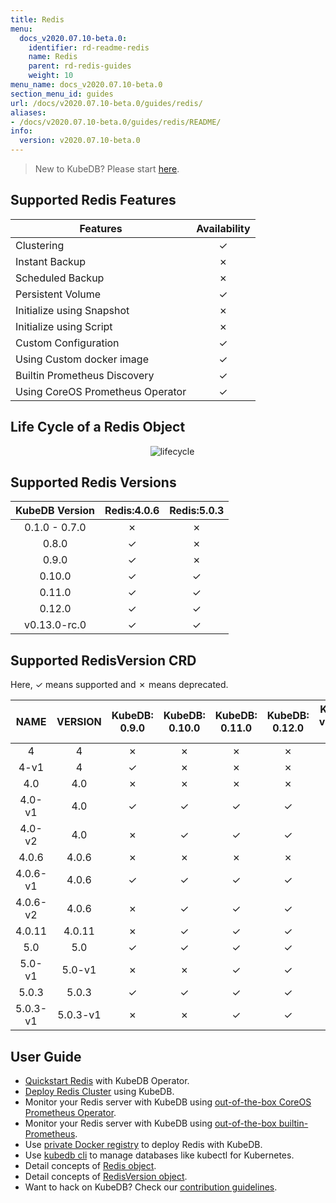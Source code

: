 ```yaml
---
title: Redis
menu:
  docs_v2020.07.10-beta.0:
    identifier: rd-readme-redis
    name: Redis
    parent: rd-redis-guides
    weight: 10
menu_name: docs_v2020.07.10-beta.0
section_menu_id: guides
url: /docs/v2020.07.10-beta.0/guides/redis/
aliases:
- /docs/v2020.07.10-beta.0/guides/redis/README/
info:
  version: v2020.07.10-beta.0
---
```


> New to KubeDB? Please start [here](/docs/v2020.07.10-beta.0/concepts/README).

## Supported Redis Features

| Features                         | Availability |
| -------------------------------- | :----------: |
| Clustering                       |   &#10003;   |
| Instant Backup                   |   &#10007;   |
| Scheduled Backup                 |   &#10007;   |
| Persistent Volume                |   &#10003;   |
| Initialize using Snapshot        |   &#10007;   |
| Initialize using Script          |   &#10007;   |
| Custom Configuration             |   &#10003;   |
| Using Custom docker image        |   &#10003;   |
| Builtin Prometheus Discovery     |   &#10003;   |
| Using CoreOS Prometheus Operator |   &#10003;   |

## Life Cycle of a Redis Object

<p align="center">
  <img alt="lifecycle"  src="/docs/v2020.07.10-beta.0/images/redis/redis-lifecycle.svg">
</p>

## Supported Redis Versions

| KubeDB Version | Redis:4.0.6 | Redis:5.0.3 |
| :------------: | :---------: | :---------: |
| 0.1.0 - 0.7.0  |  &#10007;   |  &#10007;   |
|     0.8.0      |  &#10003;   |  &#10007;   |
|     0.9.0      |  &#10003;   |  &#10007;   |
|     0.10.0     |  &#10003;   |  &#10003;   |
|     0.11.0     |  &#10003;   |  &#10003;   |
|     0.12.0     |  &#10003;   |  &#10003;   |
|  v0.13.0-rc.0  |  &#10003;   |  &#10003;   |

## Supported RedisVersion CRD

Here, &#10003; means supported and &#10007; means deprecated.

|   NAME   | VERSION  | KubeDB: 0.9.0 | KubeDB: 0.10.0 | KubeDB: 0.11.0 | KubeDB: 0.12.0 | KubeDB: v0.13.0-rc.0 |
| :------: | :------: | :-----------: | :------------: | :------------: | :------------: | :------------------: |
|    4     |    4     |   &#10007;    |    &#10007;    |    &#10007;    |    &#10007;    |       &#10007;       |
|   4-v1   |    4     |   &#10003;    |    &#10007;    |    &#10007;    |    &#10007;    |       &#10007;       |
|   4.0    |   4.0    |   &#10007;    |    &#10007;    |    &#10007;    |    &#10007;    |       &#10007;       |
|  4.0-v1  |   4.0    |   &#10003;    |    &#10003;    |    &#10003;    |    &#10003;    |       &#10003;       |
|  4.0-v2  |   4.0    |   &#10007;    |    &#10003;    |    &#10003;    |    &#10003;    |       &#10003;       |
|  4.0.6   |  4.0.6   |   &#10007;    |    &#10007;    |    &#10007;    |    &#10007;    |       &#10007;       |
| 4.0.6-v1 |  4.0.6   |   &#10003;    |    &#10003;    |    &#10003;    |    &#10003;    |       &#10003;       |
| 4.0.6-v2 |  4.0.6   |   &#10007;    |    &#10003;    |    &#10003;    |    &#10003;    |       &#10003;       |
|  4.0.11  |  4.0.11  |   &#10007;    |    &#10003;    |    &#10003;    |    &#10003;    |       &#10003;       |
|   5.0    |   5.0    |   &#10003;    |    &#10003;    |    &#10003;    |    &#10003;    |       &#10003;       |
|  5.0-v1  |  5.0-v1  |   &#10007;    |    &#10007;    |    &#10003;    |    &#10003;    |       &#10003;       |
|  5.0.3   |  5.0.3   |   &#10003;    |    &#10003;    |    &#10003;    |    &#10003;    |       &#10003;       |
| 5.0.3-v1 | 5.0.3-v1 |   &#10007;    |    &#10007;    |    &#10003;    |    &#10003;    |       &#10003;       |

## User Guide

- [Quickstart Redis](/docs/v2020.07.10-beta.0/guides/redis/quickstart/quickstart) with KubeDB Operator.
- [Deploy Redis Cluster](/docs/v2020.07.10-beta.0/guides/redis/clustering/redis-cluster) using KubeDB.
- Monitor your Redis server with KubeDB using [out-of-the-box CoreOS Prometheus Operator](/docs/v2020.07.10-beta.0/guides/redis/monitoring/using-coreos-prometheus-operator).
- Monitor your Redis server with KubeDB using [out-of-the-box builtin-Prometheus](/docs/v2020.07.10-beta.0/guides/redis/monitoring/using-builtin-prometheus).
- Use [private Docker registry](/docs/v2020.07.10-beta.0/guides/redis/private-registry/using-private-registry) to deploy Redis with KubeDB.
- Use [kubedb cli](/docs/v2020.07.10-beta.0/guides/redis/cli/cli) to manage databases like kubectl for Kubernetes.
- Detail concepts of [Redis object](/docs/v2020.07.10-beta.0/concepts/databases/redis).
- Detail concepts of [RedisVersion object](/docs/v2020.07.10-beta.0/concepts/catalog/redis).
- Want to hack on KubeDB? Check our [contribution guidelines](/docs/v2020.07.10-beta.0/CONTRIBUTING).
